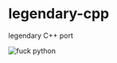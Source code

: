 # legendary-cpp
legendary C++ port

![fuck python](https://cdn.discordapp.com/attachments/1024744830267560060/1030846295591632926/New_Project2.png)
